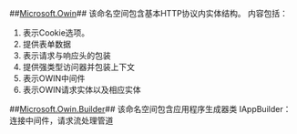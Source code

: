 ##[Microsoft.Owin](https://msdn.microsoft.com/zh-cn/library/microsoft.owin(v=vs.111).aspx)##
该命名空间包含基本HTTP协议内实体结构。
内容包括：

1. 表示Cookie选项。
2. 提供表单数据
3. 表示请求与响应头的包装
4. 提供强类型访问器并包装上下文
5. 表示OWIN中间件
6. 表示OWIN请求实体以及相应实体

##[Microsoft.Owin.Builder](https://msdn.microsoft.com/zh-cn/library/microsoft.owin.builder(v=vs.111).aspx)##
该命名空间包含应用程序生成器类
IAppBuilder：连接中间件，请求流处理管道